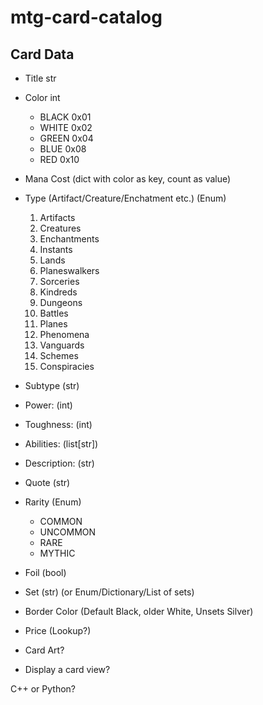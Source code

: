 # mtg-card-catalog
## Card Data
 
- Title         str
- Color         int
    - BLACK 0x01
    - WHITE 0x02
    - GREEN 0x04
    - BLUE  0x08
    - RED   0x10
- Mana Cost (dict with color as key, count as value)
- Type (Artifact/Creature/Enchatment etc.) (Enum)

    1. Artifacts 
    2. Creatures
    3. Enchantments
    4. Instants
    5. Lands
    6. Planeswalkers
    7. Sorceries
    8. Kindreds
    9. Dungeons
    10. Battles
    11. Planes
    12. Phenomena
    13. Vanguards
    14. Schemes
    15. Conspiracies

- Subtype       (str)
- Power:        (int)
- Toughness:    (int)
- Abilities:    (list[str])
- Description:  (str)
- Quote         (str)
- Rarity        (Enum)
    - COMMON
    - UNCOMMON
    - RARE
    - MYTHIC
- Foil          (bool)
- Set           (str) (or Enum/Dictionary/List of sets)
- Border Color (Default Black, older White, Unsets Silver)

- Price (Lookup?)
- Card Art?
- Display a card view?

C++ or Python?